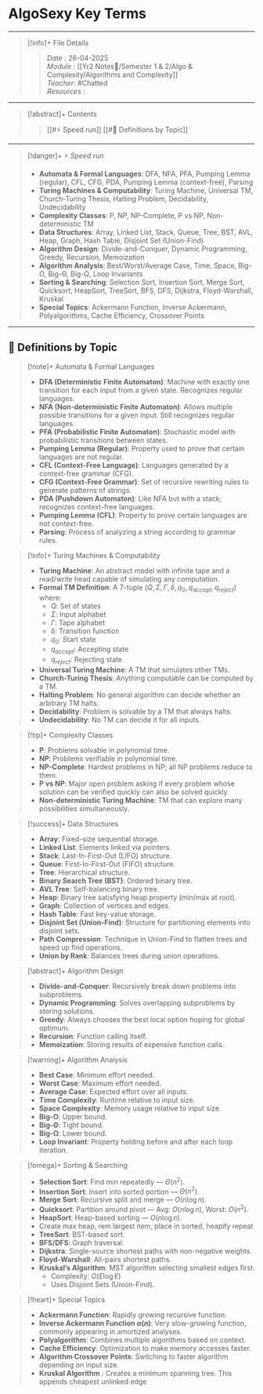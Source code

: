 # AlgoSexy Key Terms
---
> [!info]+ File Details
> > *Date :*  26-04-2025  
> > *Module :* [[Yr2 Notes📘/Semester 1 & 2/Algo & Complexity/Algorithms and Complexity]]  
> > *Teacher*: #Chatted  
> > *Resources :*  

---
> [!abstract]+ Contents
> > [[#⚡ Speed run]]
> > [[#🧮 Definitions by Topic]]

---
> [!danger]+ ⚡ *Speed run*
> - **Automata & Formal Languages**: DFA, NFA, PFA, Pumping Lemma (regular), CFL, CFG, PDA, Pumping Lemma (context-free), Parsing  
> - **Turing Machines & Computability**: Turing Machine, Universal TM, Church-Turing Thesis, Halting Problem, Decidability, Undecidability  
> - **Complexity Classes**: P, NP, NP-Complete, P vs NP, Non-deterministic TM  
> - **Data Structures**: Array, Linked List, Stack, Queue, Tree, BST, AVL, Heap, Graph, Hash Table, Disjoint Set (Union-Find)  
> - **Algorithm Design**: Divide-and-Conquer, Dynamic Programming, Greedy, Recursion, Memoization  
> - **Algorithm Analysis**: Best/Worst/Average Case, Time, Space, Big-O, Big-Θ, Big-Ω, Loop Invariants  
> - **Sorting & Searching**: Selection Sort, Insertion Sort, Merge Sort, Quicksort, HeapSort, TreeSort, BFS, DFS, Dijkstra, Floyd-Warshall, Kruskal  
> - **Special Topics**: Ackermann Function, Inverse Ackermann, Polyalgorithms, Cache Efficiency, Crossover Points

---
## 🧮 Definitions by Topic

> [!note]+ Automata & Formal Languages
> - **DFA (Deterministic Finite Automaton)**: Machine with exactly one transition for each input from a given state. Recognizes regular languages.
> - **NFA (Non-deterministic Finite Automaton)**: Allows multiple possible transitions for a given input. Still recognizes regular languages.
> - **PFA (Probabilistic Finite Automaton)**: Stochastic model with probabilistic transitions between states.
> - **Pumping Lemma (Regular)**: Property used to prove that certain languages are not regular.
> - **CFL (Context-Free Language)**: Languages generated by a context-free grammar (CFG).
> - **CFG (Context-Free Grammar)**: Set of recursive rewriting rules to generate patterns of strings.
> - **PDA (Pushdown Automaton)**: Like NFA but with a stack; recognizes context-free languages.
> - **Pumping Lemma (CFL)**: Property to prove certain languages are not context-free.
> - **Parsing**: Process of analyzing a string according to grammar rules.

> [!info]+ Turing Machines & Computability
> - **Turing Machine**: An abstract model with infinite tape and a read/write head capable of simulating any computation.
> - **Formal TM Definition**: A 7-tuple $(Q, \Sigma, \Gamma, \delta, q_0, q_{accept}, q_{reject})$ where:
>     - $Q$: Set of states
>     - $\Sigma$: Input alphabet
>     - $\Gamma$: Tape alphabet
>     - $\delta$: Transition function
>     - $q_0$: Start state
>     - $q_{accept}$: Accepting state
>     - $q_{reject}$: Rejecting state
> - **Universal Turing Machine**: A TM that simulates other TMs.
> - **Church-Turing Thesis**: Anything computable can be computed by a TM.
> - **Halting Problem**: No general algorithm can decide whether an arbitrary TM halts.
> - **Decidability**: Problem is solvable by a TM that always halts.
> - **Undecidability**: No TM can decide it for all inputs.

> [!tip]+ Complexity Classes
> - **P**: Problems solvable in polynomial time.
> - **NP**: Problems verifiable in polynomial time.
> - **NP-Complete**: Hardest problems in NP; all NP problems reduce to them.
> - **P vs NP**: Major open problem asking if every problem whose solution can be verified quickly can also be solved quickly.
> - **Non-deterministic Turing Machine**: TM that can explore many possibilities simultaneously.

> [!success]+ Data Structures
> - **Array**: Fixed-size sequential storage.
> - **Linked List**: Elements linked via pointers.
> - **Stack**: Last-In-First-Out (LIFO) structure.
> - **Queue**: First-In-First-Out (FIFO) structure.
> - **Tree**: Hierarchical structure.
> - **Binary Search Tree (BST)**: Ordered binary tree.
> - **AVL Tree**: Self-balancing binary tree.
> - **Heap**: Binary tree satisfying heap property (min/max at root).
> - **Graph**: Collection of vertices and edges.
> - **Hash Table**: Fast key-value storage.
> - **Disjoint Set (Union-Find)**: Structure for partitioning elements into disjoint sets.
> - **Path Compression**: Technique in Union-Find to flatten trees and speed up find operations.
> - **Union by Rank**: Balances trees during union operations.

> [!abstract]+ Algorithm Design
> - **Divide-and-Conquer**: Recursively break down problems into subproblems.
> - **Dynamic Programming**: Solves overlapping subproblems by storing solutions.
> - **Greedy**: Always chooses the best local option hoping for global optimum.
> - **Recursion**: Function calling itself.
> - **Memoization**: Storing results of expensive function calls.

> [!warning]+ Algorithm Analysis
> - **Best Case**: Minimum effort needed.
> - **Worst Case**: Maximum effort needed.
> - **Average Case**: Expected effort over all inputs.
> - **Time Complexity**: Runtime relative to input size.
> - **Space Complexity**: Memory usage relative to input size.
> - **Big-O**: Upper bound.
> - **Big-Θ**: Tight bound.
> - **Big-Ω**: Lower bound.
> - **Loop Invariant**: Property holding before and after each loop iteration.

> [!omega]+ Sorting & Searching
> - **Selection Sort**: Find min repeatedly — $\Theta(n^2)$.
> - **Insertion Sort**: Insert into sorted portion — $\Theta(n^2)$.
> - **Merge Sort**: Recursive split and merge — $O(n \log n)$.
> - **Quicksort**: Partition around pivot — Avg: $O(n \log n)$, Worst: $O(n^2)$.
> - **HeapSort**: Heap-based sorting — $O(n \log n)$.
> - Create max heap, rem largest item, place in sorted, heapify repeat
> - **TreeSort**: BST-based sort.
> - **BFS/DFS**: Graph traversal.
> - **Dijkstra**: Single-source shortest paths with non-negative weights.
> - **Floyd-Warshall**: All-pairs shortest paths.
> - **Kruskal’s Algorithm**: MST algorithm selecting smallest edges first.  
>     - Complexity: $O(E \log E)$
>     - Uses Disjoint Sets (Union-Find).

> [!heart]+ Special Topics
> - **Ackermann Function**: Rapidly growing recursive function. 
> - **Inverse Ackermann Function $\alpha(n)$**: Very slow-growing function, commonly appearing in amortized analyses.
> - **Polyalgorithm**: Combines multiple algorithms based on context.
> - **Cache Efficiency**: Optimization to make memory accesses faster.
> - **Algorithm Crossover Points**: Switching to faster algorithm depending on input size.
> - **Kruskal Algorithm** : Creates a minimum spanning tree. This appends cheapest unlinked edge


